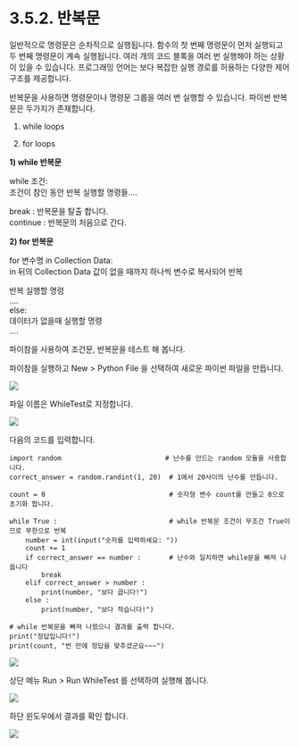 # 3.5.2.     반복문

일반적으로 명령문은 순차적으로 실행됩니다. 함수의 첫 번째 명령문이 먼저 실행되고 두 번째 명령문이 계속 실행됩니다. 여러 개의 코드 블록을 여러 번 실행해야 하는 상황이 있을 수 있습니다. 프로그래밍 언어는 보다 복잡한 실행 경로를 허용하는 다양한 제어 구조를 제공합니다.

반복문을 사용하면 명령문이나 명령문 그룹을 여러 번 실행할 수 있습니다. 파이썬 반복문은 두가지가 존재합니다.

1. while loops

2. for loops

**1\)    while 반복문**

while 조건:  
     조건이 참인 동안 반복 실행할 명령들....

break : 반복문을 탈출 합니다.  
 continue : 반복문의 처음으로 간다.

**2\)    for 반복문**

for 변수명 in Collection Data:   
     in 뒤의 Collection Data 값이 없을 때까지 하나씩 변수로 복사되어 반복

반복 실행할 명령  
     ....  
 else:  
     데이터가 없을때 실행할 명령  
     ....

파이참을 사용하여 조건문, 반복문을 테스트 해 봅니다.

파이참을 실행하고 New &gt; Python File 을 선택하여 새로운 파이썬 파일을 만듭니다.

![](../../.gitbook/assets/3520.png)

파일 이름은 WhileTest로 지정합니다.

![](../../.gitbook/assets/3521.png)

다음의 코드를 입력합니다.

```text
import random                          # 난수를 만드는 random 모듈을 사용합니다.
correct_answer = random.randint(1, 20)  # 1에서 20사이의 난수를 만듭니다.

count = 0                               # 숫자형 변수 count를 만들고 0으로 초기화 합니다.

while True :                            # while 반복문 조건이 무조건 True이므로 무한으로 반복
    number = int(input("숫자를 입력하세요: "))
    count += 1
    if correct_answer == number :       # 난수와 일치하면 while문을 빠져 나옵니다
        break
    elif correct_answer > number :
        print(number, "보다 큽니다!")
    else :
        print(number, "보다 작습니다!")

# while 반복문을 빠져 나왔으니 결과를 출력 합니다.
print("정답입니다!")
print(count, "번 만에 정답을 맞추셨군요~~~")
```

![](../../.gitbook/assets/3523.png)

상단 메뉴 Run &gt; Run WhileTest 를 선택하여 실행해 봅니다.

![](../../.gitbook/assets/3524.png)

하단 윈도우에서 결과를 확인 합니다.

![](../../.gitbook/assets/3525.png)

